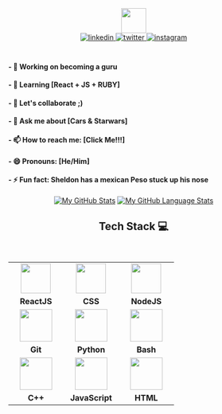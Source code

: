 

<div align="center">
 
 <img src="https://github.com/IvanNapsterKE/IvanNapsterKE/blob/main/Sorces/Hi.gif" width="50">

 <br>

<a href="https://linkedin.com/in/IvanNapster-KE" target="_blank">
<img src=https://img.shields.io/badge/linkedin-%2300acee.svg?color=405DE6&style=for-the-badge&logo=linkedin&logoColor=white alt=linkedin style="margin-bottom: 5px;" />
</a>
<a href="https://twitter.com/napster_ke" target="_blank">
<img src=https://img.shields.io/badge/twitter-%2300acee.svg?color=1DA1F2&style=for-the-badge&logo=twitter&logoColor=white alt=twitter style="margin-bottom: 5px;" />
</a>
<a href="https://www.instagram.com/1v4n1.0" target="_blank">
<img src=https://img.shields.io/badge/instagram-%ff5851db.svg?color=C13584&style=for-the-badge&logo=instagram&logoColor=white alt=instagram style="margin-bottom: 5px;" />
</a>


<!-- <a href="https://achhoubiplus.hashnode.dev" target="_blank">
<img src=https://img.shields.io/badge/hashnode-%2300acee.svg?color=2962FF&style=for-the-badge&logo=hashnode&logoColor=white alt=hshnode style="margin-bottom: 5px;" />
</a> -->

<br />
<br />
</div>

<h4>- 🔭 Working on becoming a guru </h4>
<h4>- 🌱 Learning [React + JS + RUBY] </h4>
<h4>- 👯 Let's collaborate ;)</h4>
<h4>- 💬 Ask me about [Cars & Starwars] </h4>
<h4>- 📫 How to reach me: [Click Me!!!] </h4>
<h4>- 😄 Pronouns: [He/Him] </h4>
<h4>- ⚡ Fun fact: Sheldon has a mexican Peso stuck up his nose</h4>


<div align="center">

[![My GitHub Stats](https://github-readme-stats.vercel.app/api/?username=IvanNapsterKE&count_private=true&theme=tokyonight&showicons=true)]()
[![My GitHub Language Stats](https://github-readme-stats.vercel.app/api/top-langs/?username=IvanNapsterKE&langs_count=5&theme=tokyonight)]()

## Tech Stack :computer:

<br>
<table>
<tbody>
 <tr>
<td align="center" width="30%"> 
<img height=60px src="https://img.icons8.com/ultraviolet/2x/react.png"> 
</td>

<td align="center" width="30%">
<img height=60px src="https://img.icons8.com/dusk/452/css3.png"> 
</td>

<td align="center" width="30%">
<img height=60px src="https://img.icons8.com/color/2x/nodejs.png"> 
</td>
</tr>

<tr>
<td align="center" width="30%">
<span><b><center>ReactJS</center></b></span>
</td>
<td align="center" width="30%">
<span><b><center>CSS</center></b></span> 
</td>
<td align="center" width="30%">
<span><b><center>NodeJS</center></b></span>
</td>
</tr>

<tr>
<td align="center" width="30%">
<img height=65px src="https://img.icons8.com/ios-glyphs/2x/github-2.png"> 
</td>

<td align="center" width="30%">
<img height=65px src="https://img.icons8.com/color/2x/python.png"> 
</td>

<td align="center" width="30%">
<img height=65px src="https://img.icons8.com/bubbles/2x/console.png"> 
</td>
</tr>


<tr>
<td align="center" width="30%">
<span><b><center>Git</center></b></span>
</td>
<td align="center" width="30%">
 <span><b><center>Python</center></b></span>
</td>
<td align="center" width="30%">
<span><b><center>Bash</center></b></span>
</td>
</tr>

<tr>
<td align="center" width="30%"> 
<img height=65px src="https://isocpp.org/assets/images/cpp_logo.png"> 
</td>

<td align="center" width="30%"> 
<img height=65px src="https://img.icons8.com/color/2x/javascript.png"> 
</td>

<td align="center" width="0%"> 
<img height=65px src="https://img.icons8.com/color/2x/html-5.png"> 
</td>
</tr>

<tr>
<td align="center" width="30%">
<span><b><center>C++</center></b></span>
</td>
<td align="center" width="30%">
<span><b><center>JavaScript</center></b></span> 
</td>
<td align="center" width="30%">
<span><b><center>HTML</center></b></span>
</td>
</tr>

</tbody>
</table>
 
 
</div>






